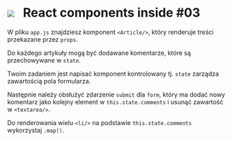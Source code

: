 # [![](../assets/img/logo-readme2.jpg)](https://devmentor.pl) &nbsp; React components inside #03

W pliku `app.js` znajdziesz komponent `<Article/>`, który renderuje treści przekazane przez `props`.

Do każdego artykuły mogą być dodawane komentarze, które są przechowywane w `state`.

Twoim zadaniem jest napisać komponent kontrolowany tj. `state` zarządza zawartością pola formularza.

Następnie należy obsłużyć zdarzenie `submit` dla `form`, który ma dodać nowy komentarz jako kolejny element w `this.state.comments` i usunąć zawartość w  `<textarea/>`.

Do renderowania wielu `<li/>` na podstawie `this.state.comments` wykorzystaj `.map()`.
